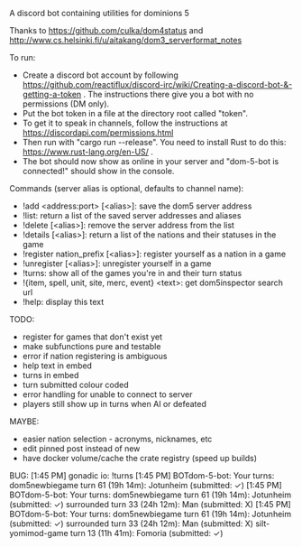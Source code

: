 A discord bot containing utilities for dominions 5

Thanks to https://github.com/culka/dom4status and http://www.cs.helsinki.fi/u/aitakang/dom3_serverformat_notes

To run:
* Create a discord bot account by following https://github.com/reactiflux/discord-irc/wiki/Creating-a-discord-bot-&-getting-a-token . The instructions there give you a bot with no permissions (DM only).
* Put the bot token in a file at the directory root called "token".
* To get it to speak in channels, follow the instructions at https://discordapi.com/permissions.html
* Then run with "cargo run --release". You need to install Rust to do this: https://www.rust-lang.org/en-US/ .
* The bot should now show as online in your server and "dom-5-bot is connected!" should show in the console.

Commands (server alias is optional, defaults to channel name): 
* !add \<address:port\> \[\<alias\>\]: save the dom5 server address
* !list: return a list of the saved server addresses and aliases
* !delete \[\<alias\>\]: remove the server address from the list
* !details \[\<alias\>\]: return a list of the nations and their statuses in the game
* !register nation_prefix \[\<alias\>\]: register yourself as a nation in a game
* !unregister \[\<alias\>\]: unregister yourself in a game
* !turns: show all of the games you're in and their turn status
* !\{item, spell, unit, site, merc, event\} \<text\>: get dom5inspector search url
* !help: display this text

TODO:
* register for games that don't exist yet
* make subfunctions pure and testable
* error if nation registering is ambiguous
* help text in embed
* turns in embed
* turn submitted colour coded
* error handling for unable to connect to server
* players still show up in turns when AI or defeated

MAYBE:
* easier nation selection - acronyms, nicknames, etc
* edit pinned post instead of new
* have docker volume/cache the crate registry (speed up builds)

BUG:
[1:45 PM] gonadic io: !turns
[1:45 PM] BOTdom-5-bot: Your turns:
dom5newbiegame turn 61 (19h 14m): Jotunheim (submitted: ✓)
[1:45 PM] BOTdom-5-bot: Your turns:
dom5newbiegame turn 61 (19h 14m): Jotunheim (submitted: ✓)
surrounded turn 33 (24h 12m): Man (submitted: X)
[1:45 PM] BOTdom-5-bot: Your turns:
dom5newbiegame turn 61 (19h 14m): Jotunheim (submitted: ✓)
surrounded turn 33 (24h 12m): Man (submitted: X)
silt-yomimod-game turn 13 (11h 41m): Fomoria (submitted: ✓)
